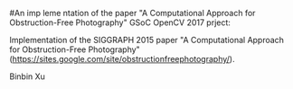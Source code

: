 #An imp  leme  ntation of the paper "A Computational Approach for Obstruction-Free Photography"
GSoC OpenCV 2017 prject:

Implementation of the SIGGRAPH 2015 paper "A Computational Approach for Obstruction-Free Photography" (https://sites.google.com/site/obstructionfreephotography/).

Binbin Xu
